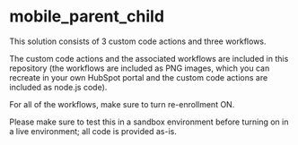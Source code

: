 # mobile_parent_child

This solution consists of 3 custom code actions and three workflows. 

The custom code actions and the associated workflows are included in this repository (the workflows are included as PNG images, which you can recreate in your own HubSpot portal and the custom code actions are included as node.js code). 

For all of the workflows, make sure to turn re-enrollment ON. 

Please make sure to test this in a sandbox environment before turning on in a live environment; all code is provided as-is. 

